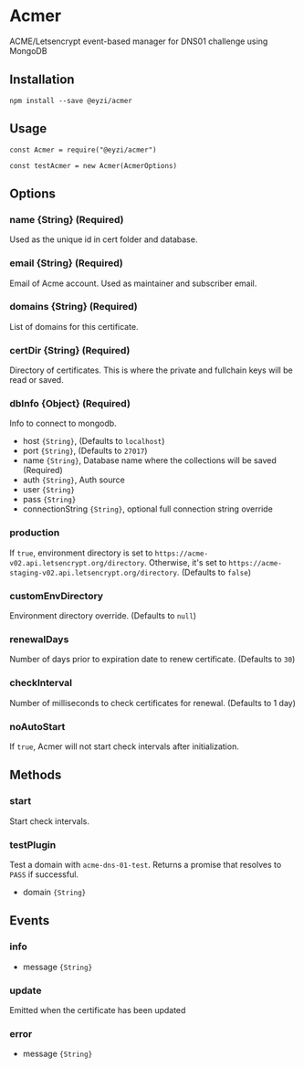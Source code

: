 # Acmer
ACME/Letsencrypt event-based manager for DNS01 challenge using MongoDB

## Installation
`npm install --save @eyzi/acmer`

## Usage
```
const Acmer = require("@eyzi/acmer")

const testAcmer = new Acmer(AcmerOptions)
```

## Options

### name {String} (Required)
Used as the unique id in cert folder and database.

### email {String} (Required)
Email of Acme account. Used as maintainer and subscriber email.

### domains {String} (Required)
List of domains for this certificate.

### certDir {String} (Required)
Directory of certificates. This is where the private and fullchain keys will be read or saved.

### dbInfo {Object} (Required)
Info to connect to mongodb.
- host `{String}`, (Defaults to `localhost`)
- port `{String}`, (Defaults to `27017`)
- name `{String}`, Database name where the collections will be saved (Required)
- auth `{String}`, Auth source
- user `{String}`
- pass `{String}`
- connectionString `{String}`, optional full connection string override

### production
If `true`, environment directory is set to `https://acme-v02.api.letsencrypt.org/directory`. Otherwise, it's set to `https://acme-staging-v02.api.letsencrypt.org/directory`. (Defaults to `false`)

### customEnvDirectory
Environment directory override. (Defaults to `null`)

### renewalDays
Number of days prior to expiration date to renew certificate. (Defaults to `30`)

### checkInterval
Number of milliseconds to check certificates for renewal. (Defaults to 1 day)

### noAutoStart
If `true`, Acmer will not start check intervals after initialization.

## Methods

### start
Start check intervals.

### testPlugin
Test a domain with `acme-dns-01-test`. Returns a promise that resolves to `PASS` if successful.
- domain `{String}`

## Events

### info
- message `{String}`

### update
Emitted when the certificate has been updated

### error
- message `{String}`